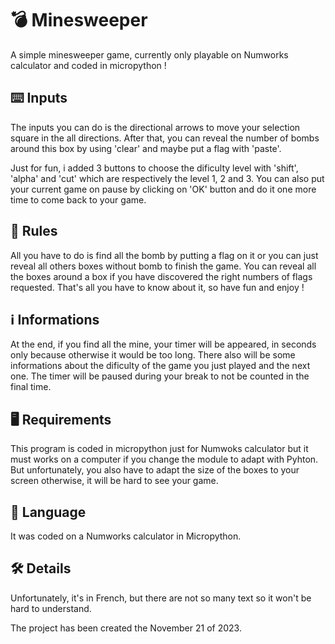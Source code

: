 # 💣 Minesweeper
A simple minesweeper game, currently only playable on Numworks calculator and coded in micropython  !

## ⌨️ Inputs
The inputs you can do is the directional arrows to move your selection square in the all directions. After that, you can reveal the number of bombs around this box by using 'clear' and maybe put a flag with 'paste'. 

Just for fun, i added 3 buttons to choose the dificulty level with 'shift', 'alpha' and 'cut' which are respectively the level 1, 2 and 3.
You can also put your current game on pause by clicking on 'OK' button and do it one more time to come back to your game.

## 📜 Rules
All you have to do is find all the bomb by putting a flag on it or you can just reveal all others boxes without bomb to finish the game. You can reveal all the boxes around a box if you have discovered the right numbers of flags requested. That's all you have to know about it, so have fun and enjoy !

## ℹ️ Informations
At the end, if you find all the mine, your timer will be appeared, in seconds only because otherwise it would be too long. There also will be some informations about the dificulty of the game you just played and the next one. The timer will be paused during your break to not be counted in the final time.

## 🖥️ Requirements
This program is coded in micropython just for Numwoks calculator but it must works on a computer if you change the module to adapt with Pyhton. But unfortunately, you also have to adapt the size of the boxes to your screen otherwise, it will be hard to see your game.

## 💬 Language
It was coded on a Numworks calculator in Micropython.

## 🛠️ Details
Unfortunately, it's in French, but there are not so many text so it won't be hard to understand.

The project has been created the November 21 of 2023.
